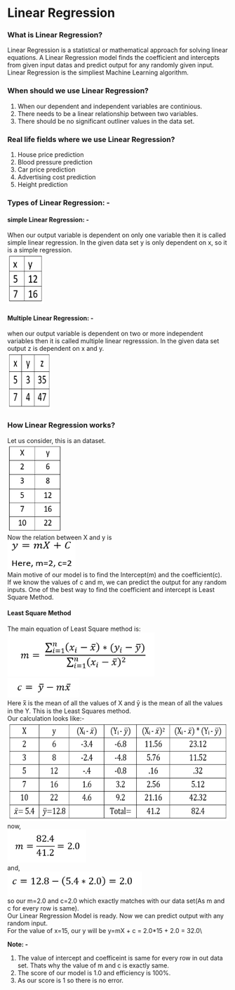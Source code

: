 # Linear Regression
### What is Linear Regression?
Linear Regression is a statistical or mathematical approach for solving linear equations. A Linear Regression model finds the coefficient and intercepts from given input datas and predict output for any randomly given input.\
Linear Regression is the simpliest Machine Learning algorithm.
### When should we use Linear Regression?
1. When our dependent and independent variables are continious.
2. There needs to be a linear relationship between two variables.
3. There should be no significant outliner values in the data set.
### Real life fields where we use Linear Regression?
1. House price prediction
2. Blood pressure prediction
3. Car price prediction
4. Advertising cost prediction
5. Height prediction
### Types of Linear Regression: -
#### simple Linear Regression: -
When our output variable is dependent on only one variable then it is called simple linear regression. In the given data set y is only dependent on x, so it is a simple regression.\
<img src="./Images/xy1.PNG" width=82 height=115>
#### Multiple Linear Regression: -
when our output variable is dependent on two or more independent variables then it is called multiple linear regresssion. In the given data set output z is dependent on x and y.\
<img src="./Images/xyz1.PNG" width=100 height=130>
### How Linear Regression works?
Let us consider, this is an dataset.\
<img src="./Images/x%20vs%20y.PNG" width=125, height=200>\
Now the relation between X and y is\
<img src="./Images/ymx.PNG" height=65 width=155>\
Main motive of our model is to find the Intercept(m) and the coefficient(c).\
If we know the values of c and m, we can predict the output for any random inputs. One of the best way to find the coefficient and intercept is Least Square Method.
#### Least Square Method
The main equation of Least Square method is:\
<img src="/Images/m.PNG" height=100 wodth=300>\
<img src="/Images/c.PNG" height=45 wodth=190>\
Here x̅ is the mean of all the values of X and ȳ is the mean of all the values in the Y. This is the Least Squares method.\
Our calculation looks like:-\
<img src="/Images/table1.PNG" height=225 wodth=370>\
now, \
<img src="/Images/m1.PNG" height=75 wodth=100>\
and,\
<img src="/Images/c1.PNG" height=55 wodth=150>\
so our m=2.0 and c=2.0 which exactly matches with our data set(As m and c for every row is same).\
Our Linear Regression Model is ready. Now we can predict output with any random input.\
For the value of x=15, our y will be y=mX + c = 2.0*15 + 2.0 = 32.0\

**Note: -**
1. The value of intercept and coefficeint is same for every row in out data set. Thats why the value of m and c is exactly same.
2. The score of our model is 1.0 and efficiency is 100%.
3. As our score is 1 so there is no error.
